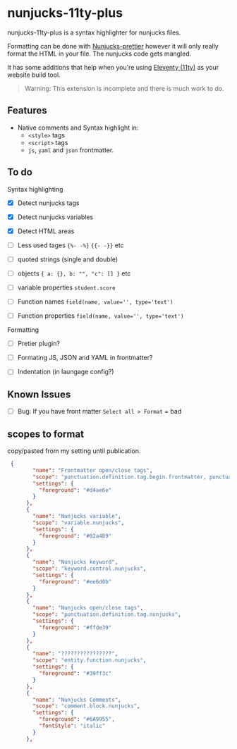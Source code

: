 # nunjucks-11ty-plus

nunjucks-11ty-plus is a syntax highlighter for nunjucks files. 

Formatting can be done with [Nunjucks-prettier](https://marketplace.visualstudio.com/items?itemName=guapibai.nunjucks-prettier) however it will only really format the HTML in your file. The nunjucks code gets mangled. 

It has some additions that help when you're using [Eleventy (11ty)](http://11ty.dev/) as your website build tool.

> Warning: This extension is incomplete and there is much work to do. 

## Features

 - Native comments and Syntax highlight in: 
   - `<style>` tags 
   - `<script>` tags
   - `js`, `yaml` and `json` frontmatter.


## To do
Syntax highlighting
- [x] Detect nunjucks tags
- [x] Detect nunjucks variables
- [x] Detect HTML areas
- [ ] Less used tages `{%- -%}` `{{- -}}` etc
- [ ] quoted strings (single and double)
- [ ] objects `{ a: {}, b: "", "c": [] }` etc
- [ ] variable properties `student.score`
- [ ] Function names `field(name, value='', type='text')`
- [ ] Function properties `field(name, value='', type='text')`


Formatting
- [ ] Pretier plugin?
- [ ] Formating JS, JSON and YAML in frontmatter?
- [ ] Indentation (in laungage config?)



## Known Issues
- [ ] Bug: If you have front matter `Select all > Format` = bad

## scopes to format

copy/pasted from my setting until publication.
```json
 {
        "name": "Frontmatter open/close tags",
        "scope": "punctuation.definition.tag.begin.frontmatter, punctuation.definition.tag.end.frontmatter",
        "settings": {
          "foreground": "#d4ae6e"
        }
      },
      {
        "name": "Nunjucks variable",
        "scope": "variable.nunjucks",
        "settings": {
          "foreground": "#02a489"
        }
      },
      {
        "name": "Nunjucks keyword",
        "scope": "keyword.control.nunjucks",
        "settings": {
          "foreground": "#ee6d0b"
        }
      },
      {
        "name": "Nunjucks open/close tags",
        "scope": "punctuation.definition.tag.nunjucks",
        "settings": {
          "foreground": "#ffde39"
        }
      },
      {
        "name": "????????????????",
        "scope": "entity.function.nunjucks",
        "settings": {
          "foreground": "#39ff3c"
        }
      },
      {
        "name": "Nunjucks Comments",
        "scope": "comment.block.nunjucks",
        "settings": {
          "foreground": "#6A9955",
          "fontStyle": "italic"
        }
      },
  ```